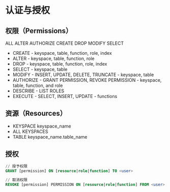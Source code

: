 # 认证与授权

## 权限（Permissions）

ALL ALTER AUTHORIZE CREATE DROP MODIFY SELECT

* CREATE - keyspace, table, function, role, index
* ALTER - keyspace, table, function, role
* DROP - keyspace, table, function, role, index
* SELECT - keyspace, table
* MODIFY - INSERT, UPDATE, DELETE, TRUNCATE - keyspace, table
* AUTHORIZE - GRANT PERMISSION, REVOKE PERMISSION - keyspace, table, function, and role
* DESCRIBE - LIST ROLES
* EXECUTE - SELECT, INSERT, UPDATE - functions

## 资源（Resources）

* KEYSPACE keyspace_name
* ALL KEYSPACES
* TABLE keyspace_name.table_name

## 授权

```sql
// 授予权限
GRANT [permission] ON [resource|role|function] TO <user>

// 取消权限
REVOKE [permission] PERMISSION ON [resource|role|function] FROM <user>
```